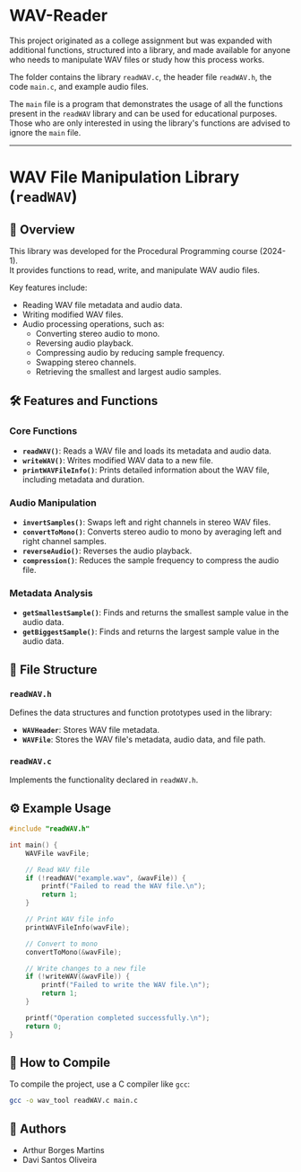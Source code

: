 # WAV-Reader

This project originated as a college assignment but was expanded with additional functions, structured into a library, and made available for anyone who needs to manipulate WAV files or study how this process works.

The folder contains the library `readWAV.c`, the header file `readWAV.h`, the code `main.c`, and example audio files. 

The `main` file is a program that demonstrates the usage of all the functions present in the `readWAV` library and can be used for educational purposes. Those who are only interested in using the library's functions are advised to ignore the `main` file.

---
# WAV File Manipulation Library (`readWAV`)

## 📖 Overview

This library was developed for the Procedural Programming course (2024-1).  
It provides functions to read, write, and manipulate WAV audio files.  

Key features include:
- Reading WAV file metadata and audio data.
- Writing modified WAV files.
- Audio processing operations, such as:
  - Converting stereo audio to mono.
  - Reversing audio playback.
  - Compressing audio by reducing sample frequency.
  - Swapping stereo channels.
  - Retrieving the smallest and largest audio samples.

## 🛠️ Features and Functions

### Core Functions
- **`readWAV()`**: Reads a WAV file and loads its metadata and audio data.
- **`writeWAV()`**: Writes modified WAV data to a new file.
- **`printWAVFileInfo()`**: Prints detailed information about the WAV file, including metadata and duration.

### Audio Manipulation
- **`invertSamples()`**: Swaps left and right channels in stereo WAV files.
- **`convertToMono()`**: Converts stereo audio to mono by averaging left and right channel samples.
- **`reverseAudio()`**: Reverses the audio playback.
- **`compression()`**: Reduces the sample frequency to compress the audio file.

### Metadata Analysis
- **`getSmallestSample()`**: Finds and returns the smallest sample value in the audio data.
- **`getBiggestSample()`**: Finds and returns the largest sample value in the audio data.

## 📝 File Structure

### `readWAV.h`
Defines the data structures and function prototypes used in the library:
- **`WAVHeader`**: Stores WAV file metadata.
- **`WAVFile`**: Stores the WAV file's metadata, audio data, and file path.

### `readWAV.c`
Implements the functionality declared in `readWAV.h`.

## ⚙️ Example Usage

```c
#include "readWAV.h"

int main() {
    WAVFile wavFile;

    // Read WAV file
    if (!readWAV("example.wav", &wavFile)) {
        printf("Failed to read the WAV file.\n");
        return 1;
    }

    // Print WAV file info
    printWAVFileInfo(wavFile);

    // Convert to mono
    convertToMono(&wavFile);

    // Write changes to a new file
    if (!writeWAV(&wavFile)) {
        printf("Failed to write the WAV file.\n");
        return 1;
    }

    printf("Operation completed successfully.\n");
    return 0;
}
```
## 🚀 How to Compile

To compile the project, use a C compiler like `gcc`:

```bash
gcc -o wav_tool readWAV.c main.c
```
## 📂 Authors
- Arthur Borges Martins
- Davi Santos Oliveira 
